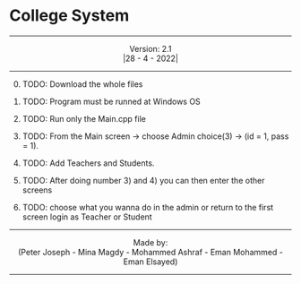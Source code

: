 # College System

--------------------------------------------------------------------------------------------------------------------------------

<p align="center"> Version: 2.1<br>|28 - 4 - 2022|</p>

--------------------------------------------------------------------------------------------------------------------------------
0) TODO: Download the whole files

1) TODO: Program must be runned at Windows OS

2) TODO: Run only the Main.cpp file

3) TODO: From the Main screen -> choose Admin choice(3) -> (id = 1, pass = 1).

4) TODO: Add Teachers and Students.

5) TODO: After doing number 3) and 4) you can then enter the other screens

6) TODO: choose what you wanna do in the admin or return to the first screen login as Teacher or Student

--------------------------------------------------------------------------------------------------------------------------------

<p align="center"> Made by: <br>(Peter Joseph - Mina Magdy - Mohammed Ashraf - Eman Mohammed - Eman Elsayed)</p>

--------------------------------------------------------------------------------------------------------------------------------
